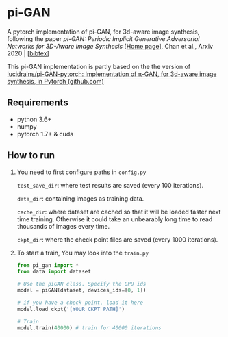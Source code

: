 # pi-GAN
A pytorch implementation of pi-GAN, for 3d-aware image synthesis, following the paper *pi-GAN: Periodic Implicit Generative Adversarial Networks for 3D-Aware Image Synthesis* [[Home page](https://marcoamonteiro.github.io/pi-GAN-website/)], Chan et al., Arxiv 2020 | [[bibtex](https://github.com/yenchenlin/awesome-NeRF/blob/main/NeRF-and-Beyond.bib#L24-L30)]

This pi-GAN implementation is partly based on the the version of [lucidrains/pi-GAN-pytorch: Implementation of π-GAN, for 3d-aware image synthesis, in Pytorch (github.com)](https://github.com/lucidrains/pi-GAN-pytorch)

## Requirements

* python 3.6+
* numpy
* pytorch 1.7+  & cuda

## How to run

1. You need to first configure paths in `config.py`

   `test_save_dir`:  where test results are saved (every 100 iterations).

   `data_dir`: containing images as training data. 

   `cache_dir`: where dataset are cached so that it will be loaded faster next time training. Otherwise it  could take an unbearably long time to read thousands of images every time. 

   `ckpt_dir`:  where the check point files are saved (every 1000 iterations).

2. To start a train, You may look into the `train.py`

   ```python
   from pi_gan import *
   from data import dataset
   
   # Use the piGAN class. Specify the GPU ids
   model = piGAN(dataset, devices_ids=[0, 1])
   
   # if you have a check point, load it here
   model.load_ckpt('[YOUR CKPT PATH]')
   
   # Train
   model.train(40000) # train for 40000 iterations
   ```

   

